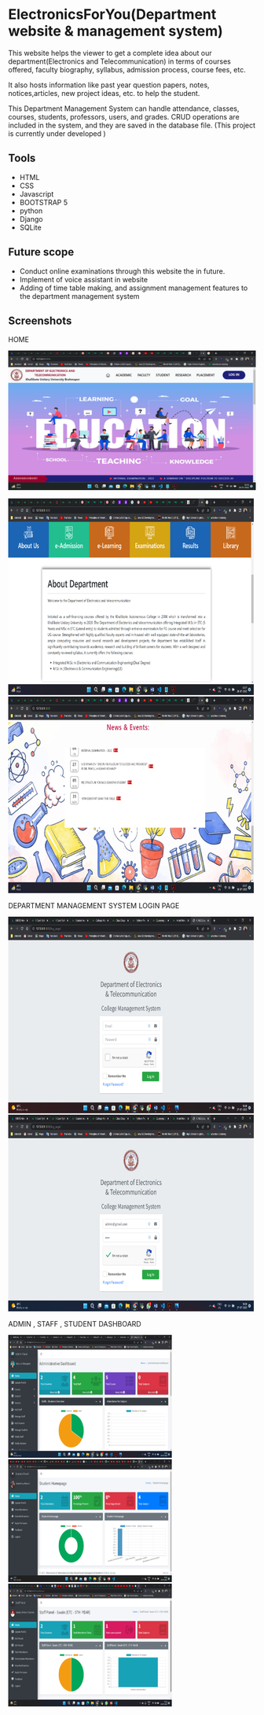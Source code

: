 # ElectronicsForYou(Department website & management system)
This website helps the viewer to get a complete idea about our department(Electronics and Telecommunication) in terms of courses offered, faculty biography, syllabus, admission process, course fees, etc.

It also hosts information like past year question papers, notes, notices,articles, new project ideas, etc. to help the student.

This Department Management System can handle attendance, classes,  courses, students, professors, users, and grades. CRUD operations are included in the system, and they are saved in the database file.
(This project is currently under developed )

## Tools



- HTML
- CSS
- Javascript
- BOOTSTRAP 5
- python
- Django
- SQLite


## Future scope

- Conduct online examinations through this website the in future.
- Implement of voice assistant in website
- Adding of time table making, and assignment management features to the department management system




## Screenshots
HOME

<img src="screenshots\home\Screenshot (22).png">

<p float="left">
    <img src="screenshots\home\Screenshot (23).png" width="500" height="400">
    <img src="screenshots\home\Screenshot (24).png" width="500" height="400">
</p>

DEPARTMENT MANAGEMENT SYSTEM
LOGIN PAGE
<p float="left">
    <img src="screenshots\department management system\Screenshot (10).png" width="500" height="400">
    <img src="screenshots\department management system\Screenshot (11).png" width="500" height="400">
</p>
ADMIN , STAFF , STUDENT DASHBOARD
<p float="left">
    <img src="screenshots\department management system\Screenshot (12).png" width="333" height="250">
    <img src="screenshots\department management system\Screenshot (32).png" width="333" height="250">
    <img src="screenshots\home\Screenshot (31).png" width="333" height="250">
</p>
